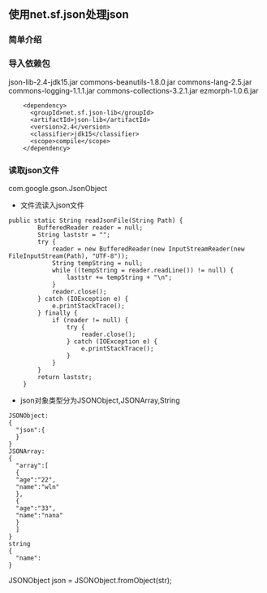## 使用net.sf.json处理json  
### 简单介绍
### 导入依赖包
json-lib-2.4-jdk15.jar
commons-beanutils-1.8.0.jar
commons-lang-2.5.jar
commons-logging-1.1.1.jar
commons-collections-3.2.1.jar
ezmorph-1.0.6.jar

```
    <dependency>
      <groupId>net.sf.json-lib</groupId>
      <artifactId>json-lib</artifactId>
      <version>2.4</version>
      <classifier>jdk15</classifier>
      <scope>compile</scope>
    </dependency>
```
### 读取json文件   
com.google.gson.JsonObject



- 文件流读入json文件 
```
public static String readJsonFile(String Path) {
        BufferedReader reader = null;
        String laststr = "";
        try {
            reader = new BufferedReader(new InputStreamReader(new FileInputStream(Path), "UTF-8"));
            String tempString = null;
            while ((tempString = reader.readLine()) != null) {
                laststr += tempString + "\n";
            }
            reader.close();
        } catch (IOException e) {
            e.printStackTrace();
        } finally {
            if (reader != null) {
                try {
                    reader.close();
                } catch (IOException e) {
                    e.printStackTrace();
                }
            }
        }
        return laststr;
    }
```  
- json对象类型分为JSONObject,JSONArray,String
```
JSONObject:   
{   
  "json":{   
  }   
}    
JSONArray:   
{    
  "array":[    
  {      
  "age":"22",   
  "name":"wln"   
  },   
  {   
  "age":"33",   
  "name":"nana"  
  }  
  ]  
}  
string  
{  
  "name":  
}  
```
JSONObject json = JSONObject.fromObject(str);  








    
    

